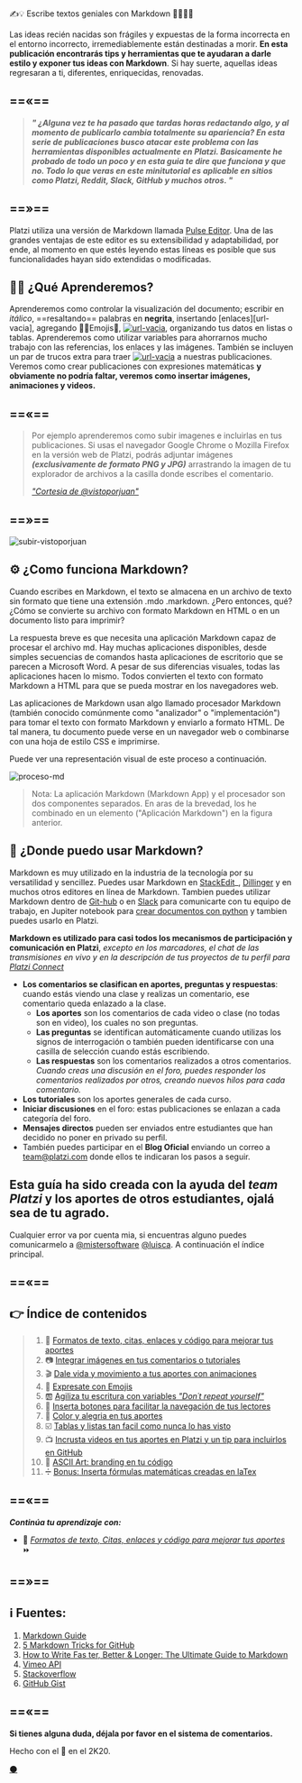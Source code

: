 
✍️💡 Escribe textos geniales con Markdown 👨‍🎨👩‍🎨

<!--
Escribele a un conocido para que comiences de una manera muy familiar y asi ir soltando las lineas del texto.
-->

<!--
# Querida mamá
- Reescribe el primer y el segundo parrafo; asegurate de ir al grano. 
- Recuerda que el primer parrafo es donde vas a llamar la atención del lector, el gancho para que decida seguir leyendo. 
- No esperes que lo primero que se te ocurre, sea lo que vas a respetar como el primero, como el segundo párrafo. 
- Algo que es bellisimo de los textos es que siempre tienes la oportunidad de dictarlos, siempre tines la oportunidad de preguntarte si las palabras que elegiste han sido las adecuadas, si el orden y la jerarquía que decidiste para ellas podría cambiar para hacer que el mensaje sea aún mejor. - Así que toma en cuenta que esta posibilidad de edición siempre está abierta y que el primero y el segundo párrafo requieren un especial cuidado, un especial detalle, así que puedes escribir lo primero que se te ocurra con el ánimo de quitarnos el miedo a la página en blanco, y una vez que ya hayas avanzado durante tu texto, te invito a revisar nuevamente el primero y el segundo parrafo, para ver si están correctamente identificados o si podríamos mejorarlos.
- El método Minto tiene que ver con comunicarse eficientemente y me gustaría compartirte, como es que de acuerdo con este método, se puede iniciar un texto. 
- Toma en cuenta que todas las fórmulas que yo te voy a compartir de aquí en adelante, tienen que ver con que obtengas estas estructuras para que puedas crear tus textos con estos patrones y logres ir desarrollando tus habilidades como escritor. Sin embargo, nada de esto está en piedra. Nada de esto está escrito. Tú puedes utilizar tu creatividad y modificar todos estos métodos como a ti mejor te convenga.
- Vamos a revisar método Minto. En este caso, nos dice que usemos tres consideraciones en el primer párrafo que expliquemos: 
1- La situación como primera. 
2- El problema como segundo 
3- La pregunta como tercero, vamos a hacer un ejemplo.
" Muchas personas quieren aprender a escribir mejor. Pero no saben utilizar los signos de puntuación. La pregunta es ¿dónde puedo aprender eso? "
1- La situación como primera. "Muchas personas quieren aprender a escribir mejor". 
2- El problema como segundo . "Pero no saben utilizar los signos de puntuación".
3- La pregunta como tercero, "La pregunta es ¿dónde puedo aprender eso?"
La estructura anterior puede usarse para el primer parrafo.
De esta manera logramos enganchar a los lectores al final empatizar con ellos tambien durante este parrafo y mostrarles que tenemos algo de valor, la solución a un problema.
OTRA TÉCNICA:
Contestar una pregunta que es una de las cinco W: What, who, when, how, why.
Concéntrate en resolver sólo una pregunta, para generar asi una sensación de intriga. Es mejor contestar una sola pregunta de forma profunda desde el inicio.
https://platzi.com/clases/1784-escritura-online/25408-escribe-la-introduccion-de-tu-texto/
-->

Las ideas recién nacidas son frágiles y expuestas de la forma incorrecta en el entorno incorrecto, irremediablemente están destinadas a morir. **En esta publicación encontrarás tips y herramientas que te ayudaran a darle estilo y exponer tus ideas con Markdown**. Si hay suerte, aquellas ideas regresaran a ti, diferentes, enriquecidas, renovadas.

<!--
Lo siguiente es no perder la atención del lector. Conviertete en un cazador.
El lector es nuestra presa, hay que irle poniendo ciertas trampas para que se quede enganchado y no pierda la atención de lo que queremos contar.
La primera de un parrafo es como la primera impresión.
Evita iniciar con lugares comunes:
- De acuerdo con
- Es importante
- En mi opinion
- El proposito de este texto es
- En 2020 (cualquier año=
- Yo creo, yo pienso que
No tienen un valor real para el texto y lo puede volver aburrido. Recuerda sacar tu instinto de cazador para atrapar a tu presa.
-->

<!--
Escribir informacion útil.
Situacion                 | Problema                                       | Pregunta
--------------------------|------------------------------------------------|-------------------------------------
Reconoce que esta pasando | Algo salio mal                                 | ¿Qué se puede hacer?
                          | Algo podría salir peor                         | ¿Cómo se puede prevenir?
                          | Algo cambio                                    | ¿Qué se debería hacer?
                          | Algo podria cambiar                            | ¿Cómo se debería reaccionar?
                          | Esto es lo que podrias esperar que pase        | ¿Podriamos encontrarlo?
                          | Hay alguien conun diferente punto de vista     | ¿Quién esta en lo correcto?
                          | El problema se puede solucionar de tres formas | ¿Cuál se debería elegir?
* Las preguntas iran generando incognitas que al final son las que van a captar la atencion del lector. Cuando vayas a escribir ve realizandote estas preguntas y ve dejandole al lector algunos guiños de esa incertidumbre para que siga leyendo tu texto. 
- Sera util en la medida que puedas responder estas preguntas de forma eficiente y directa
- Revisa el orden de la información
Mal:
De acuerdo con el Instituto Nacional de Estadística y Geografía, durante julio de 2019 en México, se vendireron 105 mil 699 autos, la cifra más baja para el mismo mes en cinco años.
Bien:
Por primera vez en 5 años, cayó la venta de autos en julio. Se vendieron sólo 105 mil 69 vehículos, la cifra más baja paa este periodo de tiempo, de acuerdo con el Instituto Nacional de Estadística y Geografía.
- La jerarquización es de vital importancia. Pasar la acción que es lo mas relevante al inicio.
Sin embargo falta hacerle algunas preguntas a este texto: pej- como le afecta directamente a las personas que esta accion haya pasado. Esto tiene que ver con que muchas personas cuando no siente que un hecho los afecta directamente no prestan atencion.
https://platzi.com/clases/1784-escritura-online/25409-conviertete-en-un-cazador/
-->

<!--
Método the economist
1. El gancho: una descripción visual donde hay un protagonista o una situación que resume todo en un texto con descripciones visuales (imagine usted que...).
2. Definición del problema: En pocas frases, tienes que resumir cuál es el problema del que se trata. El problema suele estar prrcedido de la locución "pero" o "sin embargo". Suele ser el 'punto de giro'.
3. Datos que sostienen el problema: Se aportan datos de fuentes fiables para demostrar que es un problema verdadero y serio. Suele haber una cronología. Pueden ser cifras o una descripción científica del asunto. Aquí el problema se transforma en drama o desafío con datos.
4. Desarrollo: Tesisa favor para resolver el problema. Y tesis en contra que detalla qué va a pasar si la situación no se afronta.
5. Propuesta: ¿Qué se está haciendo para solucionarlo?
6. Riesgos: ¿Se están consiguiendo resultados?
7. Analisis: Si no se está consiguiendo resultados, ¿a qué se debe?
8. Comparaciones: ¿Qué se está haciendo en otros sitios? ¿Funciona?
9. Conclusión: ¿Cómo aplicar esas soluciones en nuestro caso y cuáles son los riesgos si no se aplican? Esta última parte suele incluir una oración que comienza en 'if' (el condicional español 'si'): es la advertencia final. "Si no se aplican estas medidas, pasará esto y esto". O bien, termina conun 'pero'. "Estamos en esta situación, pero existe este riesgo".
El siguiente es un ejemplo de un texto que sigue los lineamientos anteriores:
Cómo escribir textos que todos entiendan 
Decidí estudiar periodismo porque en esa profesión te pagan por contar historias. Increíble, ¿no? Elproblema era que, para crecer mi ego, construía mensajes con palabras que nadie entendía.
Durante mi primer año en la Facultad, titulaba mis textos con los términos más extraños: “Lainefable quimera de sufragar una vida escribiendo”. Durante la carrera, me di cuenta de que nosabía nada sobre escribir. No era consciente de que el propósito de compartir un mensaje es quealguien más lo entienda. Quizá esto te puede sonar muy tonto, pero al inicio no buscaba escribirpara otros, sino para mí.
El 90% de los blogs que se publican en internet fracasan y he notado que podría estarse repitiendomi historia en otras cabezas. Todos queremos sonar como unos eruditos, ser el máximo referentede un tema, y con ese afán llenamos un texto de palabras rimbombantes (como ésta), sinpreguntarnos qué quiere saber el lector.
De no arreglar este problema, nunca iba a lograr ganarme la vida contando historias. Así que decidítomar cartas en el asunto e investigué cómo podía escribir mejor y encontré un consejo que me haservido mucho:
“Las palabras son imágenes”.
Si tratas de imaginar algo con cada palabra que escribes, verás que hay algunas palabras másdifíciles de imaginar que otras. Hay dos tipos: pictogramas, que tienen un referente real, por tantoson fáciles de imaginar, como perro. Y los ideogramas, que son construcciones sociales que notienen un referente en la realidad; por ejemplo, las palabra justicia.
Para hacer mis textos más fáciles de entender, busco que la mayoría de las palabras correspondana pictogramas, así mis lectores pueden recordarlas.
Con el tiempo y la práctica, logré coordinar la sección de Opinión en uno de los periódicosmexicanos más importantes, El Universal, donde logré mi objetivo: vivir de contar historias.
https://static.platzi.com/media/public/uploads/texto-1_2ff23a7c-9b2a-45d1-8e46-59e974108ddd.pdf

-->
==«==
---
> **_" ¿Alguna vez te ha pasado que tardas horas redactando algo, y al momento de publicarlo cambia totalmente su apariencia? En esta serie de publicaciones busco atacar este problema con las herramientas disponibles actualmente en Platzi. **Basicamente he probado de todo un poco y en esta guia te dire que funciona y que no**.  Todo lo que veras en este minitutorial es aplicable en sitios como Platzi, Reddit, Slack, GitHub y muchos otros. "_**

==»==
---
<!--
Velocidad
Tiempo de la historia vs tiempo del relato
Ago ocurrido en dos horas, puedes contarlo en dos minutos.
Figuras de velocidad (mayor a menor velocidad)
Elipsis: Quitar aquello que paso en la historia que no causa impacto.
Sumario: Resumen de lo que sucedio. (pospuse mi alarma varias veces)
Escena: Tiempo del relato muy parecido a la historia (por ejemplo en los dialogos)
Pausa: Extendemos un momento que en la historia no fue tan tardado, por ejemplo incluyendo pensamientos, deseos etc.
https://platzi.com/clases/1784-escritura-online/26096-tu-texto-tiene-ritmo/
-->

<!--
Evita las abstracciones. Agrega metaforas y humor.
- Usa ejemplos
- Comparaciones
- Símiles
- Metaforas
Ninguna metáfora se puede entender adecuadamente, independientemente de su fundamento en la experiencia. George Lakoff y Mark Johnson
Metáforas orientacionales

    Entendemos conceptos de acuerdo al espacio
    Al terminar este curso mis ánimos estarán por los cielos
    ·
    Sustancia y entidad
    Conceptos de acuerdo con las experticias que hemos tenido con objetos o sucesos
    Completar este curso me enriquece
    ·
    Recipiente
    Cada uno de nosotros es un recipiente con una superficie limitada y una orientación dentro-fuera.
    Hay mucho en mi que quiero escribir.
    ·
    Personificación
    Atribuimos cualidades de una persona a objetos.
    Las ideas hechas letras enamorar a cualquiera.
    ·
    Metonimia
    Designar una cosa o idea con el nombre de otra
    El Quijote se ha vuelto mi amigo
https://platzi.com/clases/1784-escritura-online/25399-agrega-metaforas-y-el-humor/
-->

<!--
GRAN CIERRE
    Resume
    Recapitula
    Recomienda
    Call to Action
        Deja claro la acción a realizar
        Describe el beneficio
        Sé coherente
        Resalta el Call To Action
Deja clara la acción que el usuario debe realizar
Describe el beneficio
Se coherente
Resalta el call to action
https://platzi.com/clases/1784-escritura-online/25400-escribe-un-gran-cierre/
-->

<!--
Tips para construir un buen titular
¿Cuántas veces has compartido un texto con sólo leer el titular?
Un titular debe ser claro breve y efectivo
Fórmulas paa construir titulares:
Cómo+verbo+nombre+beneficio:"Cómo ganar amigos e influir sobre las personas"
Número+nombre+verbo+complemento:"Más de un millón de alumnos abandonan sus estudios en México".
Verbo+deseo+complemento+negación:"Aprende a programar sin saber matemáticas"
Consigue+deseo+tiempo:"Consigue vender tu casa al mejor precio en un mes".
5 formas de escribir un titular
1. Cuenta una historia:
  - Cómo yo (historia)
  - Conoce el detrás de cámaras de (un proceso)
  - Como yo construí (un producto) en (cierto tiempo)
2. Sé una guía
  - La mejor guía para (palabra)
  - La mejor guía para convertirte en (carrera)
  - # Maneras de convertirte en un máster (tema)
  - Crea/Lanza tu (proyecto) en (número de días)
  - La guía para los principiantes para (tu tema)
  - La antomía de un (palabra o tema)
  - El paso a paso para (un tema)
  - Cómo crear un (producto) perfecto.
  Se cuidadoso con los adjetivos. 
3. Haz listas con mentiras y errores
- # mentiras sobre (un tema)
- errores que (una audiencia) tiene
4. Busca la confrontación entre dos productos.
- (Producto 1) contra (producto 2), el último enfrentamiento.
- Por qué (producto 1) es mejor que (producto 2)
5. Da tips y trucos
- # formas simples de mejorar (un tema)
- # coas que debes saber sobre (un tema)
- # maneras de mejorar (la forma de hacer una tarea)
- Los secretos detrás de (una industria)
Si das tips y los enúmeras ayudara a los lectores a conectar con tu texto.
Crea curiosidad, pero con moderación.
Sé concreto.
Comprueba los resultados. Cambia el titulo cuando veas que no funciona.
Usa un lenguaje que todos puedan entender. Todas las frases que usas en el titular tengan que ver con pictogramas.
https://platzi.com/clases/1784-escritura-online/25412-tips-para-construir-un-buen-titular/
-->

<!--
SEO
Planea tus palabras clave
las dos columnas mas importantes son las dos primeras, pues me ayudan a definir las acciones y los objetos que son importantes. algunas palabras clave relaionadas con la escritura: 
Sustantivos | Verbos   | Adjetivos  | Adverbio
------------|----------|------------|--------------
Mensaje     | Escribir | Increible  | Correctamete
historia    | redactar | impactante | nunca
palabras    | imaginar | tonto      | fácilmente
Problemas   | entender | dificil    | ninguno
Short tail, middle tail, long tail. General ---- > especifico 
Escribir    | Cómo escribir  | Cómo escribir un texto correctamente
para buscar keywords usar
    keyword planner de google ads
    ubbersugest-
    keyword tool
    Sem RUSH.
    MOZ
https://platzi.com/clases/1784-escritura-online/25413-elige-las-palabras-clave-para-incrementar-el-seo/
Recomendaciones
1. Medir la cantidad de palabras por oración. (Recomendación: menos de 20 palabras)
2. Mide la extensión de las palabras por sílabas.
3. Mide la extensión de los párrafos. (Recomendación: menos de 150 palabras)
4. Usar subtítulos
1. Es recomendable tener subtítulos cada 300 palabras
2. Son una guía para los lectores
3. Establecer la jerarquía del H1 al H6
5. Evitar la repetición de palabras y usar frases de transición
1. Usar diccionarios de sinónimos para evitar repetir
2. Palabras para realizar transición: Sin embargo, por este motivo, en otras palabras…
Usar la voz activa
La voz pasiva, es priorizar el objeto o sujeto del que recae la acción.
Evitar las construcciones gramaticales en voz pasiva:
Pasiva: La carta fue enviada por el organizado del evento
Activa: El organizador del evento envió una carta
https://platzi.com/clases/1784-escritura-online/25414-revisa-el-seo/
-->

<!--
Evita tener todo conectado.
Tip #1
Utiliza links internos para mostrarle al usuario otros contenidos que le puedan interesar
Tip #2
Cita fuentes con links externos para darle validez a los hechos.
Ayuda con la autoridad de tu sitio, esta autoridad la da la comunidad.
Tip #3
Evita frases como “Haz clic aquí” para tu texto de anclaje.
https://platzi.com/clases/1784-escritura-online/25415-elementos-multimedia/
--->

<!--
Utilizar el contenido multimedia para complementar el mensaje que estoy dando.
Es buena práctica usar una imagen cada 350 palabras, misma función que los subtítulos. Con esto damos descanso al lector.
Las funciones de colocar imágenes en el mensaje pueden ser: ilustrativa, por ejemplo un corazon y el amor. interpretativa. un corazon con una curita que se le cae, desamor.
Trata de incluir videos, infografías etc.
https://static.platzi.com/media/public/uploads/captura_6a504efa-610e-4fa2-a229-19c4b5f5ad6e.PNG
https://platzi.com/clases/1784-escritura-online/25416-escoge-imagenes/
--->

<!---
Existen 3 reglas que te van a servir para identificar las ideas principales de cada párrafo:
1.Supresión: Quitar información que no es vital para dar a entender el mensaje.
2. Generalizacion: Agrupar los elementos que tienen significados similares que se podrían agrupar en una nueva palabra.
3. Construccion: Construir una nueva oración a partir del párrafo que tienes, con la finalidad de escribir un mensaje mas corto enfocado en el mensaje principal que quieres compartir.
Es necesario editar el texto, para estar seguro que tenga todos los elementos necesarios
“Mi abuelo tenía una granja. Había perros, caballos, gallinas y vacas. Pero mi favorito era Pepe, un pequeño pollito.”
Hay que identificar las oraciones del párrafo.
3 conceptos para identificar las ideas de cada párrafo:
    Supresión, quitar información que no es vital para que se entienda lo que tu quieres decir
"Mi abuelo tenía una granja. Pero mi favorito era Pepe, un pequeño pollito."
    Generalización, Agrupar los elementos que semánticamente tienen significados semejantes
“Mi abuelo tenía una granja. Había varios animales. Pero mi favorito era Pepe, un pequeño pollito.”
    Construcción, construir una nueva oración que agrupe las ideas principales del texto que escribiste, te hace pensar cual era la idea que quieres dar a entender.
"Pepe el pollito era mi animal favorito en la granja."
https://i.imgur.com/lWb7Ljw.jpg

--->

<!--
Edicion con motosierra
Edicion con scalpelo
Cambiar los adjetivos por verbos, debido a que los adjetivos son muy relativos a las personas es recomendable colocar imágenes mentales mas especificas en la mente del lector.
Busca otra manera de decirlo, usa sinónimos cuando tienes ideogramas, tal vez haya un pictograma, hay muchas palabras en tu texto? Haz una nueva oración como prueba.
Busca y elimina los lugares comunes, son las frases que quedan en cualquier lugar.
Crea conexiones entre ideas y párrafos
Elimina las parejas de enamorados, “extraños y difíciles de entender” son dos términos que en realidad se refieren a lo mismo, eliminar uno.
Usa puntos para separar las ideas
No repitas la misma idea al inicio y al final de un párrafo, hay que cortar alguna de esas oraciones.
Humaniza los textos, coloca a algún actor en tu texto o historia para poderlo seguir a lo largo del texto.
Deja que alguien mas lea tu texto.
Hazlo útil, luego simple y por último bello https://platzi.com/comentario/1192350/
https://platzi.com/clases/1784-escritura-online/25420-usando-herramientas-quirurgicas-en-la-practica/
-->

Platzi utiliza una versión de Markdown llamada [Pulse Editor][url-pulse-editor]. Una de las grandes ventajas de este editor es su extensibilidad y adaptabilidad, por ende, al momento en que estés leyendo estas líneas es posible que sus funcionalidades hayan sido extendidas o modificadas. 

## 👨‍🏫 ¿Qué Aprenderemos?

Aprenderemos como controlar la visualización del documento; escribir en _itálico_, ==resaltando== palabras en **negrita**, insertando [enlaces][url-vacia], agregando 👨‍🚀Emojis🚀,  [![url-vacia][url-ejemplo-boton]](#), organizando tus datos en listas o tablas. Aprenderemos como utilizar variables para ahorrarnos mucho trabajo con las referencias, los enlaces y las imágenes. También se incluyen un par de trucos extra para traer [![url-vacia][url-ejemplo-color]]() a nuestras publicaciones. Veremos como crear publicaciones con expresiones matemáticas **y obviamente no podría faltar, veremos como insertar imágenes, animaciones y videos.** 


==«==
---

>Por ejemplo aprenderemos como subir imagenes e incluirlas en tus publicaciones. Si usas el navegador Google Chrome o Mozilla Firefox en la versión web de Platzi, podrás adjuntar imágenes **_(exclusivamente de formato PNG y JPG)_** arrastrando la imagen de tu explorador de archivos a la casilla donde escribes el comentario. 
>
> [_"Cortesia de @vistoporjuan"_](https://platzi.com/comunidad/como-agrego-imagenes-en-los-comentarios/ "Juan muy amablemente ha autorizado el uso de su animación en esta publicación.")

==»==
---
  
![subir-vistoporjuan][url-img-vistoporjuan]


## ⚙️ ¿Como funciona Markdown?

Cuando escribes en Markdown, el texto se almacena en un archivo de texto sin formato que tiene una extensión .mdo .markdown. ¿Pero entonces, qué? ¿Cómo se convierte su archivo con formato Markdown en HTML o en un documento listo para imprimir?

La respuesta breve es que necesita una aplicación Markdown capaz de procesar el archivo md. Hay muchas aplicaciones disponibles, desde simples secuencias de comandos hasta aplicaciones de escritorio que se parecen a Microsoft Word. A pesar de sus diferencias visuales, todas las aplicaciones hacen lo mismo. Todos convierten el texto con formato Markdown a HTML para que se pueda mostrar en los navegadores web.

Las aplicaciones de Markdown usan algo llamado procesador Markdown (también conocido comúnmente como "analizador" o "implementación") para tomar el texto con formato Markdown y enviarlo a formato HTML. De tal manera, tu documento puede verse en un navegador web o combinarse con una hoja de estilo CSS e imprimirse. 

Puede ver una representación visual de este proceso a continuación.

![proceso-md][url-img-proceso-md]


>Nota: La aplicación Markdown (Markdown App) y el procesador son dos componentes separados. En aras de la brevedad, los he combinado en un elemento ("Aplicación Markdown") en la figura anterior.


## 📍 ¿Donde puedo usar Markdown?

Markdown es muy utilizado en la industria de la tecnología por su versatilidad y sencillez. Puedes usar Markdown en [StackEdit][url-stackedit]_, [Dillinger][url-dillinger] y en muchos otros editores en línea de Markdown. Tambien puedes utilizar Markdown dentro de [Git-hub][url-curso-git] o en [Slack][url-curso-slack] para comunicarte con tu equipo de trabajo, en Jupiter notebook para [crear documentos con python](https://blog.desdelinux.net/jupyter-notebook/) y tambien puedes usarlo en Platzi.  

**Markdown es utilizado para casi todos los mecanismos de participación y comunicación en Platzi**, _excepto en los marcadores, el chat de las transmisiones en vivo y en la descripción de tus proyectos de tu perfil para [Platzi Connect][url-connect]_

* **Los comentarios se clasifican en aportes, preguntas y respuestas**: cuando estás viendo una clase y realizas un comentario, ese comentario queda enlazado a la clase.  
    * **Los aportes** son los comentarios de cada video o clase (no todas son en video), los cuales no son preguntas.
  * **Las preguntas** se identifican automáticamente cuando utilizas los signos de interrogación o también pueden identificarse con una casilla de selección cuando estás escribiendo.
  * **Las respuestas** son los comentarios realizados a otros comentarios. _Cuando creas una discusión en el foro, puedes responder los comentarios realizados por otros, creando nuevos hilos para cada comentario._
* **Los tutoriales** son los aportes generales de cada curso.
* **Iniciar discusiones** en el foro: estas publicaciones se enlazan a cada categoría del foro.
* **Mensajes directos** pueden ser enviados entre estudiantes que han decidido no poner en privado su perfil.
* También puedes participar en el **Blog Oficial** enviando un correo a team@platzi.com donde ellos te indicaran los pasos a seguir.

## Esta guía ha sido creada con la ayuda del _team Platzi_ y los aportes de otros estudiantes, ojalá sea de tu agrado. 

Cualquier error va por cuenta mia, si encuentras alguno puedes comunicarmelo a [@mistersoftware][url-mistersoftware] [@luisca][url-luisca]. A continuación el índice principal.

==«==
---


## 👉 Índice de contenidos


>1. 📖 [Formatos de texto, citas, enlaces y código para mejorar tus aportes][url-textos]
>1. 📷 [Integrar imágenes en tus comentarios o tutoriales][url-imagenes]
>1. 🎬 [Dale vida y movimiento a tus aportes con animaciones][url-animaciones]
>1. 🍕 [Expresate con Emojis][url-emojis]
>1. 🆎 [Agiliza tu escritura con variables _"Don´t repeat yourself"_ ][url-variables]
>1. 🔲 [Inserta botones para facilitar la navegación de tus lectores][url-botones]
>1. 🌈 [Color y alegria en tus aportes][url-colores]
>1. ☑️ [Tablas y listas tan facil como nunca lo has visto][url-tablas] 
>1. 📺 [Incrusta videos en tus aportes en Platzi y un tip para incluirlos en GitHub][url-videos]
>1. 🔣 [ASCII Art: branding en tu código][url-ascii]
>1. ➗ [Bonus: Inserta fórmulas matemáticas creadas en laTex][url-matematicas]


==«==
---



**_Continúa tu aprendizaje con:_**

* 📖 [_Formatos de texto, Citas, enlaces y código para mejorar tus aportes_][url-textos] ⏩


==»==
---


## ℹ️ Fuentes:


1. [Markdown Guide](https://ia.net/writer/support/general/markdown-guide) 
1. [5 Markdown Tricks for GitHub](https://grantwinney.com/cool-markdown-tricks-for-github/)
1. [How to Write Fas ter, Better & Longer: The Ultimate Guide to Markdown](https://ghost.org/changelog/markdown/)
1. [Vimeo API](https://developer.vimeo.com/api/common-formats)
1. [Stackoverflow](https://stackoverflow.com/questions/2068344/how-do-i-get-a-youtube-video-thumbnail-from-the-youtube-api#2068371)
1. [GitHub Gist](https://gist.github.com/rxaviers/7360908) 


==«==
---

**Si tienes alguna duda, déjala por favor en el sistema de comentarios.**


Hecho con el 💚 en el 2K20. 

[⚫][url-repositorio]


[url-repositorio]: https://github.com/mistersoftware/Crea-aportes-geniales-en-Platzi-con-Markdown/blob/master/crea-aportes-geniales-en-platzi-con-markdown.md "Repositorio de este artículo en GitHub"

[url-dillinger]: https://dillinger.io/ "Editor en línea de Markdown"
[url-stackedit]: https://stackedit.io/app#/ "Editor en línea de Markdown"
[url-imgur]: https://imgur.com/ "Servicio gratuito de imágenes de Reddit"
[url-recordit]: https://recordit.co/ "Graba tu pantalla"
[url-asciinema]: https://itsfoss.com/asciinema-record-terminal/ "Copia el texto desde el video a la terminal"
[url-codecogs]: https://www.codecogs.com/latex/eqneditor.php "Convierte código latex a imágenes"
[url-rmarkdown]: https://rmarkdown.rstudio.com/ "una versión extendida de Markdown"
[url-traduccion-hipotesis]: https://platzi.com/tutoriales/1319-discretas/6238-hipotesis-de-riemann-traduccion-al-espanol/ "Traducción Hipótesis"
[url-overleaf]: https://www.overleaf.com/ "Código laTex en la nube"
[url-medium]: https://medium.com/@luiscarlos_40534/sobre-la-cantidad-de-n%C3%BAmeros-primos-por-debajo-de-una-cantidad-dada-%C3%BCber-die-anzahl-der-799ff571dd9 "Traducccion de la hipotesis en Medium"
[url-mistersoftware]: https://github.com/mistersoftware "Sigueme en GitHub"
[url-luisca]: https://platzi.com/@luisca "Perfil en Platzi"


[url-img-servidores]: https://i.imgur.com/xsquSxI.gif "Servidores A B C"
[url-img-casco]: https://i.imgur.com/b1kbwbR.gif "Casco"
[url-img-subir-imagen]: https://i.imgur.com/XXBeF2X.gif "Como subir imágenes en Platzi"
[url-img-learning]: https://static.platzi.com/media/learningpath/banners/1c4f4add-87b9-44cc-ba30-4a8a134bf76e.jpg "Learning path"
[url-img-ecuacion]: https://i.imgur.com/P4PL4vb.gif "Ecuacion en laTex"
[url-img-codecogs]: https://i.imgur.com/t1bOxue.png "codecogs"
[url-img-escritura]: https://i.imgur.com/3gtTnRU.gif "animación pluma"
[url-img-vistoporjuan]: https://i.imgur.com/W0D6elt.gif "Subir imagen en Platzi"
[url-img-badge-slack]: https://static.platzi.com/media/achievements/badges-comunicacion-slack-60710bd2-a4fd-49e6-86af-bb12ed8e7417.png "bade slack"
[url-img-badge-escritura]: https://static.platzi.com/media/achievements/badge-escritura-online-1-ad291a75-10e8-426e-841d-fe66e340ccb6.png "badge escritura"
[url-ejemplo-color]: https://via.placeholder.com/75x16/98ca3f/444?text=Color "Color"
[url-ejemplo-boton]: https://via.placeholder.com/75x16/444/fcfcfc?text=Botones "Botones"
[url-img-proceso-md]: https://i.imgur.com/naN0LfO.png "Proceso de renderizado en Markdown"
[url-img-ascii]: https://i.imgur.com/DNgcFgx.png "Logo Platzi en ascii"


[url-platzi]: https://platzi.com/cursos "Nunca pares de aprender"
[url-connect]: https://platzi.com/empleos/ "Platzi Connect"
[url-curso-git]: https://platzi.com/clases/git-github/ "Curso Profesional de Git y GitHub"
[url-curso-slack]: https://platzi.com/clases/slack/ "Curso de Comunicación Online con Slack"
[url-curso-escritura]: https://platzi.com/clases/escritura-online/ "Curso de Escritura Online"
[url-pulse-editor]: https://platzi.com/blog/presentamos-pulse-editor/ "El sabor personalizado de Markdown en Platzi"

[url-indice]: https://platzi.com/blog/escribe-textos-geniales-con-markdown "✍️💡 Escribe textos geniales con Markdown 👨‍🎨👩‍🎨"
[url-textos]: https://platzi.com/comunidad/formatos-de-texto-citas-enlaces-y-codigo-para-mejorar-tus-aportes-con-markdown/ "✍️📖 Formatos de texto, citas, enlaces y código para mejorar tus aportes con Markdown 👨‍🎨👩‍🎨"
[url-imagenes]: https://platzi.com/comunidad/integrar-imagenes-en-tus-comentarios-o-tutoriales-con-markdown/ "✍️📷 Integrar imágenes en tus comentarios o tutoriales con Markdown 👨‍🎨👩‍🎨"
[url-animaciones]: https://platzi.com/comunidad/dale-vida-y-movimiento-a-tus-aportes-con-animaciones-con-markdown/ "✍️🎬 Dale vida y movimiento a tus aportes con animaciones con Markdown 👨‍🎨👩‍🎨"
[url-emojis]: https://platzi.com/comunidad/expresate-con-emojis-con-markdown/ "✍️🍕 Exprésate con Emojis con Markdown 👨‍🎨👩‍🎨"
[url-variables]: https://platzi.com/comunidad/agiliza-tu-escritura-con-variables-don-t-repeat-yourself-con-markdown/ "✍️🆎 Agiliza tu escritura con variables Don´t repeat yourself con Markdown 👨‍🎨👩‍🎨"
[url-botones]: https://platzi.com/comunidad/inserta-botones-para-facilitar-la-navegación-de-tus-lectores-con-markdown/ "✍️🔲 Inserta botones para facilitar la navegación de tus lectores con Markdown 👨‍🎨👩‍🎨"
[url-colores]: https://platzi.com/comunidad/color-y-alegria-en-tus-aportes-con-markdown/ "✍️🌈 Color y alegría en tus aportes con Markdown 👨‍🎨👩‍🎨"
[url-tablas]: https://platzi.com/comunidad/tablas-y-listas-tan-facil-como-nunca-lo-has-visto-con-markdown/ "✍️☑️ Tablas y listas tan fácil como nunca lo has visto con Markdown 👨‍🎨👩‍🎨"
[url-videos]: https://platzi.com/comunidad/incrusta-videos-en-tus-aportes-para-platzi-y-un-tip-para-incluirlos-en-github-con-markdown/ "✍️📺 Incrusta videos en tus aportes en Platzi y un tip para incluirlos en GitHub con Markdown 👨‍🎨👩‍🎨"
[url-ascii]: https://platzi.com/comunidad/ascii-art-branding-en-tu-codigo-con-markdown/ "✍️🔣 ASCII Art: branding en tu código con Markdown 👨‍🎨👩‍🎨"
[url-matematicas]: https://platzi.com/comunidad/bonus-inserta-formulas-matematicas-creadas-en-latex-con-markdown/ "✍️➗ Bonus: Inserta fórmulas matemáticas creadas en laTex con Markdown 👨‍🎨👩‍🎨"
[url-emojis-todos]: https://platzi.com/comunidad/listado-completo-de-emojis-en-markdown/ "✍️😍 Listado completo de emojis en Markdown 👨‍🎨👩‍🎨"

<!--

>1. 📖 [Formatos de texto, citas, enlaces y código para mejorar tus aportes][url-textos]
>1. 📷 [Integrar imágenes en tus comentarios o tutoriales][url-imagenes]
>1. 🎬 [Dale vida y movimiento a tus aportes con animaciones][url-animaciones]
>1. 🍕 [Exprésate con Emojis][url-emojis]
>1. 🆎 [Agiliza tu escritura con variables _"Don´t repeat yourself"_ ][url-variables]
>1. 🔲 [Inserta botones para facilitar la navegación de tus lectores][url-botones]
>1. 🌈 [Color y alegria en tus aportes][url-colores]
>1. ☑️ [Tablas y listas tan facil como nunca lo has visto][url-tablas] 
>1. 📺 [Incrusta videos en tus aportes en Platzi y un tip para incluirlos en GitHub][url-videos]
>1. 🔣 [ASCII Art: branding en tu código][url-ascii]
>1. ➗ [Bonus: Inserta fórmulas matemáticas creadas en laTex][url-matematicas]

-->

